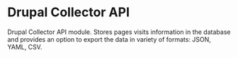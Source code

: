 Drupal Collector API
=============

Drupal Collector API module. Stores pages visits information in the database and provides an option to export the data in variety of formats: JSON, YAML, CSV.

